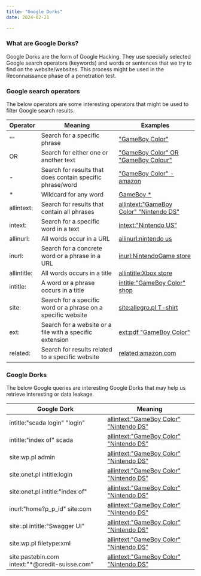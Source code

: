 ```yaml
---
title: "Google Dorks"
date: 2024-02-21

---
```


### What are Google Dorks?

Google Dorks are the form of Google Hacking.
They use specially selected Google search operators (keywords) and words or sentences that we try to find on the website/websites.
This process might be used in the Reconnaissance phase of a penetration test.


### Google search operators

The below operators are some interesting operators that might be used to filter Google search results.

Operator | Meaning | Examples
--- | --- | ---
"" | Search for a specific phrase | ["GameBoy Color"](https://www.google.com/search?q=%22GameBoy+Color%22&oq=%22GameBoy+Color%22)
OR | Search for either one or another text | ["GameBoy Color" OR "GameBoy Colour"](https://www.google.com/search?q=%22GameBoy+Color%22+OR+%22GameBoy+Colour%22)
\- | Search for results that does contain specific phrase/word | ["GameBoy Color" -amazon](https://www.google.com/search?q=%22GameBoy+Color%22+-amazon)
\* | Wildcard for any word | [GameBoy \*](https://www.google.com/search?q=GameBoy+%2A)
allintext: | Search for results that contain all phrases | [allintext:"GameBoy Color" "Nintendo DS"](https://www.google.com/search?q=allintext%3A%22GameBoy+Color%22+%22Nintendo+DS%22)
intext: | Search for a specific word in a text | [intext:"Nintendo US"](https://www.google.com/search?q=intext%3A%22nintendo+us%22)
allinurl: | All words occur in a URL | [allinurl:nintendo us](https://www.google.com/search?q=allinurl%3Anintendo+us)
inurl: | Search for a concrete word or a phrase in a URL | [inurl:NintendoGame store](https://www.google.com/search?q=inurl%3ANintendoGame+store)
allintitle: | All words occurs in a title | [allintitle:Xbox store](https://www.google.com/search?q=allintitle%3AXbox+store)
intitle: | A word or a phrase occurs in a title | [intitle:"GameBoy Color" shop](https://www.google.com/search?q=intitle%3A%22GameBoy+Color%22+shop)
site: | Search for a specific word or a phrase on a specific website | [site:allegro.pl T-shirt](https://www.google.com/search?q=site%3Aallegro.pl+T-shirt)
ext: | Search for a website or a file with a specific extension | [ext:pdf "GameBoy Color"](https://www.google.com/search?q=ext%3Apdf+%22GameBoy+Color%22)
related: | Search for results related to a specific website | [related:amazon.com](https://www.google.com/search?q=related%3Aamazon.com)

### Google Dorks

The below Google queries are interesting Google Dorks that may help us retrieve interesting or data leakage.

Google Dork | Meaning
--- | ---
intitle:"scada login" "login" | [allintext:"GameBoy Color" "Nintendo DS"](https://www.google.com/search?q=allintext%3A%22GameBoy+Color%22+%22Nintendo+DS%22)
intitle:"index of" scada | [allintext:"GameBoy Color" "Nintendo DS"](https://www.google.com/search?q=allintext%3A%22GameBoy+Color%22+%22Nintendo+DS%22)
site:wp.pl admin | [allintext:"GameBoy Color" "Nintendo DS"](https://www.google.com/search?q=allintext%3A%22GameBoy+Color%22+%22Nintendo+DS%22)
site:onet.pl intitle:login | [allintext:"GameBoy Color" "Nintendo DS"](https://www.google.com/search?q=allintext%3A%22GameBoy+Color%22+%22Nintendo+DS%22)
site:onet.pl intitle:"index of"| [allintext:"GameBoy Color" "Nintendo DS"](https://www.google.com/search?q=allintext%3A%22GameBoy+Color%22+%22Nintendo+DS%22)
inurl:"home?p_p_id" site:com | [allintext:"GameBoy Color" "Nintendo DS"](https://www.google.com/search?q=allintext%3A%22GameBoy+Color%22+%22Nintendo+DS%22)
site:.pl intitle:"Swagger UI" | [allintext:"GameBoy Color" "Nintendo DS"](https://www.google.com/search?q=allintext%3A%22GameBoy+Color%22+%22Nintendo+DS%22)
site:wp.pl filetype:xml | [allintext:"GameBoy Color" "Nintendo DS"](https://www.google.com/search?q=allintext%3A%22GameBoy+Color%22+%22Nintendo+DS%22)
site:pastebin.com intext:"*@credit-suisse.com" | [allintext:"GameBoy Color" "Nintendo DS"](https://www.google.com/search?q=allintext%3A%22GameBoy+Color%22+%22Nintendo+DS%22)

